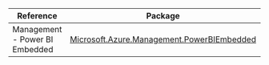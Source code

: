 | Reference | Package | Source |
|---|---|---|
|Management - Power BI Embedded|[Microsoft.Azure.Management.PowerBIEmbedded](https://www.nuget.org/packages/Microsoft.Azure.Management.PowerBIEmbedded)|[GitHub](https://github.com/Azure/azure-sdk-for-net/blob/main/)|
